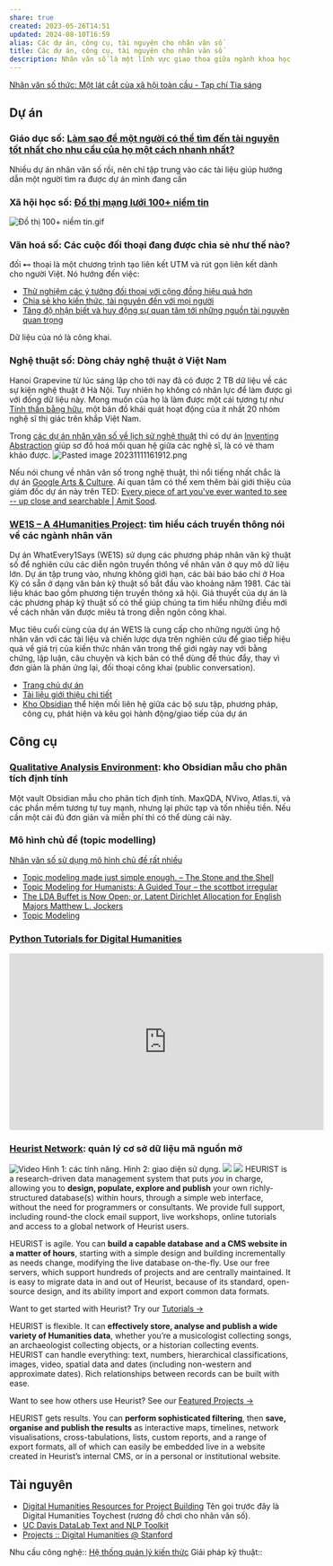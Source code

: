 ```yaml
---
share: true
created: 2023-05-26T14:51
updated: 2024-08-10T16:59
alias: Các dự án, công cụ, tài nguyên cho nhân văn số
title: Các dự án, công cụ, tài nguyên cho nhân văn số
description: Nhân văn số là một lĩnh vực giao thoa giữa ngành khoa học máy tính và các ngành khoa học xã hội và nhân văn.
---
```


[Nhân văn số thức: Một lát cắt của xã hội toàn cầu - Tạp chí Tia sáng](https://tiasang.com.vn/khoa-hoc-cong-nghe/nhan-van-so-thuc-mot-lat-cat-cua-xa-hoi-toan-cau-11139/)

## Dự án
### Giáo dục số: [Làm sao để một người có thể tìm đến tài nguyên tốt nhất cho nhu cầu của họ một cách nhanh nhất?](../../%F0%9F%93%90%20D%E1%BB%B1%20%C3%A1n/C%C3%B4ng%20c%E1%BB%A5%20cho%20h%E1%BB%87%20sinh%20th%C3%A1i/X%C3%A2y%20d%E1%BB%B1ng%20h%E1%BB%87%20th%E1%BB%91ng%20tri%20th%E1%BB%A9c%20c%E1%BB%99ng%20%C4%91%E1%BB%93ng.md)
Nhiều dự án nhân văn số rồi, nên chỉ tập trung vào các tài liệu giúp hướng dẫn một người tìm ra được dự án mình đang cần

### Xã hội học số: [Đồ thị mạng lưới 100+ niềm tin](https://xn--qucu-hr5aza.cc/phan-tich-mot-mang-luoi-100-niem-tin/?utm_source=CV+%C2%BB+T%C3%A0i+nguy%C3%AAn+NLP+v%C3%A0+nh%C3%A2n+v%C4%83n+s%E1%BB%91&utm_medium=Ph%C3%A2n+t%C3%ADch+m%E1%BB%99t+m%E1%BA%A1ng+l%C6%B0%E1%BB%9Bi+100%2B+ni%E1%BB%81m+tin&utm_campaign=Giai+%C4%91o%E1%BA%A1n+2) 
![Đồ thị 100+ niềm tin.gif](../../assets/attachments/%C4%90%E1%BB%93%20th%E1%BB%8B%20100+%20ni%E1%BB%81m%20tin.gif)

### Văn hoá số: Các cuộc đối thoại đang được chia sẻ như thế nào? 
đối ⊷ thoại là một chương trình tạo liên kết UTM và rút gọn liên kết dành cho người Việt. Nó hướng đến việc:
- [Thử nghiệm các ý tưởng đối thoại với cộng đồng hiệu quả hơn](../../%F0%9F%93%90%20D%E1%BB%B1%20%C3%A1n/%C4%91%E1%BB%91i%20%E2%8A%B7%20tho%E1%BA%A1i/9%20Blog/Th%E1%BB%AD%20nghi%E1%BB%87m%20c%C3%A1c%20%C3%BD%20t%C6%B0%E1%BB%9Fng%20%C4%91%E1%BB%91i%20tho%E1%BA%A1i%20v%E1%BB%9Bi%20c%E1%BB%99ng%20%C4%91%E1%BB%93ng%20hi%E1%BB%87u%20qu%E1%BA%A3%20h%C6%A1n.md)
- [Chia sẻ kho kiến thức, tài nguyên đến với mọi người](../../%F0%9F%93%90%20D%E1%BB%B1%20%C3%A1n/%C4%91%E1%BB%91i%20%E2%8A%B7%20tho%E1%BA%A1i/9%20Blog/Chia%20s%E1%BA%BB%20kho%20ki%E1%BA%BFn%20th%E1%BB%A9c,%20t%C3%A0i%20nguy%C3%AAn%20%C4%91%E1%BA%BFn%20v%E1%BB%9Bi%20m%E1%BB%8Di%20ng%C6%B0%E1%BB%9Di.md)
- [Tăng độ nhận biết và huy động sự quan tâm tới những nguồn tài nguyên quan trọng](../../%F0%9F%93%90%20D%E1%BB%B1%20%C3%A1n/%C4%91%E1%BB%91i%20%E2%8A%B7%20tho%E1%BA%A1i/9%20Blog/T%C4%83ng%20%C4%91%E1%BB%99%20nh%E1%BA%ADn%20bi%E1%BA%BFt%20v%C3%A0%20huy%20%C4%91%E1%BB%99ng%20s%E1%BB%B1%20quan%20t%C3%A2m%20t%E1%BB%9Bi%20nh%E1%BB%AFng%20ngu%E1%BB%93n%20t%C3%A0i%20nguy%C3%AAn%20quan%20tr%E1%BB%8Dng.md)

Dữ liệu của nó là công khai.

### Nghệ thuật số: Dòng chảy nghệ thuật ở Việt Nam
Hanoi Grapevine từ lúc sáng lập cho tới nay đã có được 2 TB dữ liệu về các sự kiện nghệ thuật ở Hà Nội. Tuy nhiên họ không có nhân lực để làm được gì với đống dữ liệu này. Mong muốn của họ là làm được một cái tương tự như [Tinh thần bằng hữu](http://www.spiritoffriendship.org/artists), một bản đồ khái quát hoạt động của ít nhất 20 nhóm nghệ sĩ thị giác trên khắp Việt Nam.

Trong [các dự án nhân văn số về lịch sử nghệ thuật](http://imageresources.weebly.com/digital-humanities-projects.html "Digital humanities projects - Digital Resources Guide") thì có dự án [Inventing Abstraction](https://www.moma.org/interactives/exhibitions/2012/inventingabstraction) giúp sơ đồ hoá mối quan hệ giữa các nghệ sĩ, là có vẻ tham khảo được.
![Pasted image 20231111161912.png](../../assets/attachments/Pasted%20image%2020231111161912.png)

Nếu nói chung về nhân văn số trong nghệ thuật, thì nổi tiếng nhất chắc là dự án [Google Arts &amp; Culture](https://artsandculture.google.com/ "Google Arts &amp; Culture"). Ai quan tâm có thể xem thêm bài giới thiệu của giám đốc dự án này trên TED: [Every piece of art you've ever wanted to see -- up close and searchable | Amit Sood](https://www.youtube.com/watch?v=cSpOCSVt--k "Every piece of art you've ever wanted to see -- up close and searchable | Amit Sood - YouTube"). 

### [WE1S – A 4Humanities Project](https://we1s.ucsb.edu/): tìm hiểu cách truyền thông nói về các ngành nhân văn
Dự án WhatEvery1Says (WE1S) sử dụng các phương pháp nhân văn kỹ thuật số để nghiên cứu các diễn ngôn truyền thông về nhân văn ở quy mô dữ liệu lớn. Dự án tập trung vào, nhưng không giới hạn, các bài báo báo chí ở Hoa Kỳ có sẵn ở dạng văn bản kỹ thuật số bắt đầu vào khoảng năm 1981. Các tài liệu khác bao gồm phương tiện truyền thông xã hội. Giả thuyết của dự án là các phương pháp kỹ thuật số có thể giúp chúng ta tìm hiểu những điều mới về cách nhân văn được miêu tả trong diễn ngôn công khai. 

Mục tiêu cuối cùng của dự án WE1S là cung cấp cho những người ủng hộ nhân văn với các tài liệu và chiến lược dựa trên nghiên cứu để giao tiếp hiệu quả về giá trị của kiến thức nhân văn trong thế giới ngày nay với bằng chứng, lập luận, câu chuyện và kịch bản có thể dùng để thúc đẩy, thay vì đơn giản là phản ứng lại, đối thoại công khai (public conversation).

- [Trang chủ dự án](https://we1s.ucsb.edu/ "https://we1s.ucsb.edu/")
- [Tài liệu giới thiệu chi tiết](https://we1s.ucsb.edu/wp-content/uploads/WE1SIllustratedGuide.pdf)
- [Kho Obsidian](https://publish.obsidian.md/we1s/WE1S) thể hiện mối liên hệ giữa các bộ sưu tập, phương pháp, công cụ, phát hiện và kêu gọi hành động/giao tiếp của dự án

## Công cụ
### [Qualitative Analysis Environment](https://axle.design/an-integrated-qualitative-analysis-environment-with-obsidian): kho Obsidian mẫu cho phân tích định tính
Một vault Obsidian mẫu cho phân tích định tính. MaxQDA, NVivo, Atlas.ti, và các phần mềm tương tự tuy mạnh, nhưng lại phức tạp và tốn nhiều tiền. Nếu cần một cái đủ đơn giản và miễn phí thì có thể dùng cái này.

### Mô hình chủ đề (topic modelling)
[Nhân văn số sử dụng mô hình chủ đề rất nhiều](../../%E2%9A%A1Hi%E1%BB%83u%20bi%E1%BA%BFt%20s%C3%A2u/C%C3%B4ng%20ngh%E1%BB%87%20th%C3%B4ng%20tin/Khoa%20h%E1%BB%8Dc%20d%E1%BB%AF%20li%E1%BB%87u/Ph%C3%A2n%20t%C3%ADch%20xu%20h%C6%B0%E1%BB%9Bng,%20NLP/Nh%C3%A2n%20v%C4%83n%20s%E1%BB%91%20s%E1%BB%AD%20d%E1%BB%A5ng%20m%C3%B4%20h%C3%ACnh%20ch%E1%BB%A7%20%C4%91%E1%BB%81%20r%E1%BA%A5t%20nhi%E1%BB%81u.md)

- [Topic modeling made just simple enough. – The Stone and the Shell](https://tedunderwood.com/2012/04/07/topic-modeling-made-just-simple-enough/)
- [Topic Modeling for Humanists: A Guided Tour – the scottbot irregular](http://www.scottbot.net/HIAL/index.html@p=19113.html)
- [The LDA Buffet is Now Open; or, Latent Dirichlet Allocation for English Majors Matthew L. Jockers](https://www.matthewjockers.net/2011/09/29/the-lda-buffet-is-now-open-or-latent-dirichlet-allocation-for-english-majors/)
- [Topic Modeling](https://whatevery1says.github.io/workshops/topic-modeling/slideshow/index.html#/)

### [Python Tutorials for Digital Humanities](https://www.youtube.com/@python-programming)
<iframe width="560" height="315" src="https://www.youtube.com/embed/watch?v=i4MneyaJPG4" title="YouTube video player" frameborder="0" allow="accelerometer; autoplay; clipboard-write; encrypted-media; gyroscope; picture-in-picture; web-share" referrerpolicy="strict-origin-when-cross-origin" allowfullscreen></iframe>

### [Heurist Network](https://heuristnetwork.org/): quản lý cơ sở dữ liệu mã nguồn mở 
![Video](https://www.youtube.com/watch?v=wuh9SRtE8eE&width=640&height=480)
Hình 1: các tính năng. Hình 2: giao diện sử dụng. 
![](https://raw.githubusercontent.com/HeuristNetwork/heurist/h6dev/documentation_and_templates/assets/model%20and%20build.jpg) 
![](https://raw.githubusercontent.com/HeuristNetwork/heurist/h6dev/documentation_and_templates/assets/main%20interface%20v6.jpg) 
HEURIST is a research-driven data management system that puts _you_ in charge, allowing you to **design, populate, explore and publish** your own richly-structured database(s) within hours, through a simple web interface, without the need for programmers or consultants. We provide full support, including round-the clock email support, live workshops, online tutorials and access to a global network of Heurist users.

HEURIST is agile. You can **build a capable database and a CMS website in a matter of hours**, starting with a simple design and building incrementally as needs change, modifying the live database on-the-fly. Use our free servers, which support hundreds of projects and are centrally maintained. It is easy to migrate data in and out of Heurist, because of its standard, open-source design, and its ability import and export common data formats.

Want to get started with Heurist? Try our [Tutorials →](https://heuristnetwork.org/tutorials)

HEURIST is flexible. It can **effectively store, analyse and publish a wide variety of Humanities data**, whether you’re a musicologist collecting songs, an archaeologist collecting objects, or a historian collecting events. HEURIST can handle everything: text, numbers, hierarchical classifications, images, video, spatial data and dates (including non-western and approximate dates). Rich relationships between records can be built with ease.

Want to see how others use Heurist? See our [Featured Projects →](https://heuristnetwork.org/featured-projects)

HEURIST gets results. You can **perform sophisticated filtering**, then **save, organise and publish the results** as interactive maps, timelines, network visualisations, cross-tabulations, lists, custom reports, and a range of export formats, all of which can easily be embedded live in a website created in Heurist’s internal CMS, or in a personal or institutional website.

## Tài nguyên
- [Digital Humanities Resources for Project Building](http://dhresourcesforprojectbuilding.pbworks.com)
  Tên gọi trước đây là Digital Humanities Toychest (rương đồ chơi cho nhân văn số).
- [UC Davis DataLab Text and NLP Toolkit](https://ucdavisdatalab.github.io/research-toolkits/nlp_researcher_toolkit.html)
- [Projects :: Digital Humanities @ Stanford](https://digitalhumanities.stanford.edu/projects/)

Nhu cầu công nghệ:: [Hệ thống quản lý kiến thức](../Nhu%20c%E1%BA%A7u%20c%C3%B4ng%20ngh%E1%BB%87/H%E1%BB%87%20th%E1%BB%91ng%20qu%E1%BA%A3n%20l%C3%BD%20ki%E1%BA%BFn%20th%E1%BB%A9c.md)
Giải pháp kỹ thuật:: 

